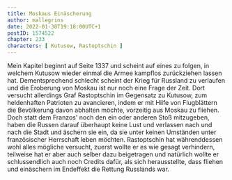 ```yaml
---
title: Moskaus Einäscherung
author: mallegrins
date: 2022-01-30T19:18:00UTC+1
postID: 1574522
chapter: 233
characters: [ Kutusow, Rastoptschin ]
---
```

Mein Kapitel beginnt auf Seite 1337 und scheint auf eines zu folgen, in welchem Kutusow wieder einmal die Armee kampflos zurückziehen lassen hat. Dementsprechend schlecht scheint der Krieg für Russland zu verlaufen und die Eroberung von Moskau ist nur noch eine Frage der Zeit. Dort versucht allerdings Graf Rastoptschin im Gegensatz zu Kutusow, zum heldenhaften Patrioten zu avancieren, indem er mit Hilfe von Flugblättern die Bevölkerung davon abhalten möchte, vorzeitig aus Moskau zu fliehen. Doch statt dem Franzos' noch den ein oder anderen Stoß mitzugeben, haben die Russen darauf überhaupt keine Lust und verlassen nach und nach die Stadt und äschern sie ein, da sie unter keinen Umständen unter französischer Herrschaft leben möchten. Rastoptschin hat währenddessen wohl alles mögliche versucht, zuerst wollte er es wie gesagt verhindern, teilweise hat er aber auch selber dazu beigetragen und natürlich wollte er schlussendlich auch noch Credits dafür, als sich herausstellte, dass fliehen und einäschern im Endeffekt die Rettung Russlands war.
